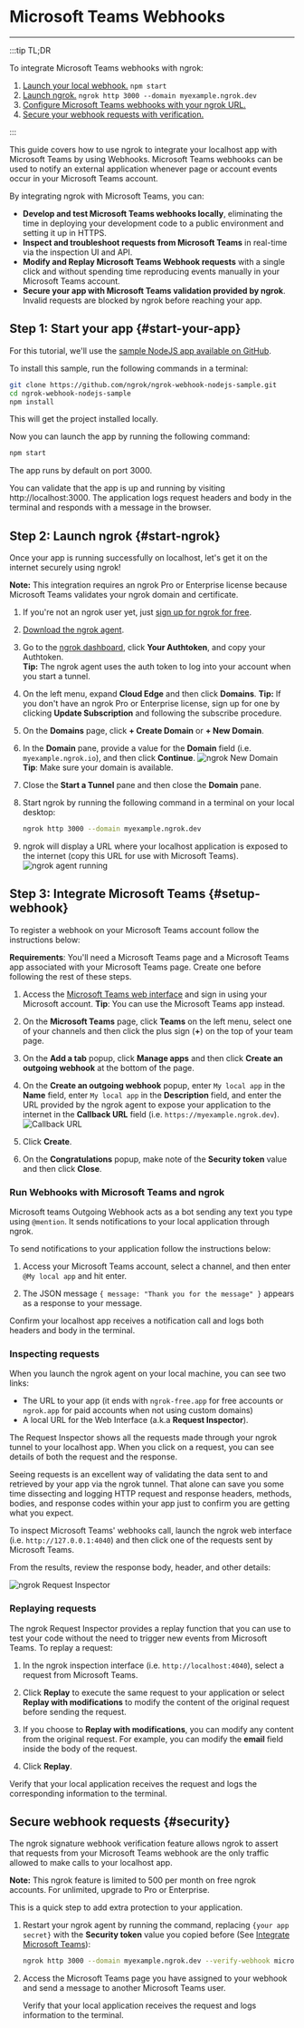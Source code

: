 # Microsoft Teams Webhooks

---

:::tip TL;DR

To integrate Microsoft Teams webhooks with ngrok:

1. [Launch your local webhook.](#start-your-app) `npm start`
1. [Launch ngrok.](#start-ngrok) `ngrok http 3000 --domain myexample.ngrok.dev`
1. [Configure Microsoft Teams webhooks with your ngrok URL.](#setup-webhook)
1. [Secure your webhook requests with verification.](#security)

:::

This guide covers how to use ngrok to integrate your localhost app with Microsoft Teams by using Webhooks.
Microsoft Teams webhooks can be used to notify an external application whenever page or account events occur in your Microsoft Teams account.

By integrating ngrok with Microsoft Teams, you can:

- **Develop and test Microsoft Teams webhooks locally**, eliminating the time in deploying your development code to a public environment and setting it up in HTTPS.
- **Inspect and troubleshoot requests from Microsoft Teams** in real-time via the inspection UI and API.
- **Modify and Replay Microsoft Teams Webhook requests** with a single click and without spending time reproducing events manually in your Microsoft Teams account.
- **Secure your app with Microsoft Teams validation provided by ngrok**. Invalid requests are blocked by ngrok before reaching your app.

## **Step 1**: Start your app {#start-your-app}

For this tutorial, we'll use the [sample NodeJS app available on GitHub](https://github.com/ngrok/ngrok-webhook-nodejs-sample).

To install this sample, run the following commands in a terminal:

```bash
git clone https://github.com/ngrok/ngrok-webhook-nodejs-sample.git
cd ngrok-webhook-nodejs-sample
npm install
```

This will get the project installed locally.

Now you can launch the app by running the following command:

```bash
npm start
```

The app runs by default on port 3000.

You can validate that the app is up and running by visiting http://localhost:3000. The application logs request headers and body in the terminal and responds with a message in the browser.

## **Step 2**: Launch ngrok {#start-ngrok}

Once your app is running successfully on localhost, let's get it on the internet securely using ngrok!

**Note:** This integration requires an ngrok Pro or Enterprise license because Microsoft Teams validates your ngrok domain and certificate.

1. If you're not an ngrok user yet, just [sign up for ngrok for free](https://ngrok.com/signup).

1. [Download the ngrok agent](https://ngrok.com/download).

1. Go to the [ngrok dashboard](https://dashboard.ngrok.com), click **Your Authtoken**, and copy your Authtoken. <br />
   **Tip:** The ngrok agent uses the auth token to log into your account when you start a tunnel.

1. On the left menu, expand **Cloud Edge** and then click **Domains**.
   **Tip:** If you don't have an ngrok Pro or Enterprise license, sign up for one by clicking **Update Subscription** and following the subscribe procedure.

1. On the **Domains** page, click **+ Create Domain** or **+ New Domain**.

1. In the **Domain** pane, provide a value for the **Domain** field (i.e. `myexample.ngrok.io`), and then click **Continue**.
   ![ngrok New Domain](/img/integrations/ngrok_new_domain.png)
   **Tip**: Make sure your domain is available.

1. Close the **Start a Tunnel** pane and then close the **Domain** pane.

1. Start ngrok by running the following command in a terminal on your local desktop:

   ```bash
   ngrok http 3000 --domain myexample.ngrok.dev
   ```

1. ngrok will display a URL where your localhost application is exposed to the internet (copy this URL for use with Microsoft Teams).
   ![ngrok agent running](/img/integrations/launch_ngrok_tunnel_domain.png)

## **Step 3**: Integrate Microsoft Teams {#setup-webhook}

To register a webhook on your Microsoft Teams account follow the instructions below:

**Requirements**: You'll need a Microsoft Teams page and a Microsoft Teams app associated with your Microsoft Teams page. Create one before following the rest of these steps.

1. Access the [Microsoft Teams web interface](https://teams.microsoft.com/) and sign in using your Microsoft account.
   **Tip**: You can use the Microsoft Teams app instead.

1. On the **Microsoft Teams** page, click **Teams** on the left menu, select one of your channels and then click the plus sign (**+**) on the top of your team page.
1. On the **Add a tab** popup, click **Manage apps** and then click **Create an outgoing webhook** at the bottom of the page.

1. On the **Create an outgoing webhook** popup, enter `My local app` in the **Name** field, enter `My local app` in the **Description** field, and enter the URL provided by the ngrok agent to expose your application to the internet in the **Callback URL** field (i.e. `https://myexample.ngrok.dev`).
   ![Callback URL](img/ngrok_url_configuration_teams.png)

1. Click **Create**.

1. On the **Congratulations** popup, make note of the **Security token** value and then click **Close**.

### Run Webhooks with Microsoft Teams and ngrok

Microsoft teams Outgoing Webhook acts as a bot sending any text you type using `@mention`. It sends notifications to your local application through ngrok.

To send notifications to your application follow the instructions below:

1. Access your Microsoft Teams account, select a channel, and then enter `@My local app` and hit enter.

1. The JSON message `{ message: "Thank you for the message" }` appears as a response to your message.

Confirm your localhost app receives a notification call and logs both headers and body in the terminal.

### Inspecting requests

When you launch the ngrok agent on your local machine, you can see two links:

- The URL to your app (it ends with `ngrok-free.app` for free accounts or `ngrok.app` for paid accounts when not using custom domains)
- A local URL for the Web Interface (a.k.a **Request Inspector**).

The Request Inspector shows all the requests made through your ngrok tunnel to your localhost app. When you click on a request, you can see details of both the request and the response.

Seeing requests is an excellent way of validating the data sent to and retrieved by your app via the ngrok tunnel. That alone can save you some time dissecting and logging HTTP request and response headers, methods, bodies, and response codes within your app just to confirm you are getting what you expect.

To inspect Microsoft Teams' webhooks call, launch the ngrok web interface (i.e. `http://127.0.0.1:4040`) and then click one of the requests sent by Microsoft Teams.

From the results, review the response body, header, and other details:

![ngrok Request Inspector](img/ngrok_introspection_teams_hooks.png)

### Replaying requests

The ngrok Request Inspector provides a replay function that you can use to test your code without the need to trigger new events from Microsoft Teams. To replay a request:

1. In the ngrok inspection interface (i.e. `http://localhost:4040`), select a request from Microsoft Teams.

1. Click **Replay** to execute the same request to your application or select **Replay with modifications** to modify the content of the original request before sending the request.

1. If you choose to **Replay with modifications**, you can modify any content from the original request. For example, you can modify the **email** field inside the body of the request.

1. Click **Replay**.

Verify that your local application receives the request and logs the corresponding information to the terminal.

## Secure webhook requests {#security}

The ngrok signature webhook verification feature allows ngrok to assert that requests from your Microsoft Teams webhook are the only traffic allowed to make calls to your localhost app.

**Note:** This ngrok feature is limited to 500 per month on free ngrok accounts. For unlimited, upgrade to Pro or Enterprise.

This is a quick step to add extra protection to your application.

1. Restart your ngrok agent by running the command, replacing `{your app secret}` with the **Security token** value you copied before (See [Integrate Microsoft Teams](#setup-webhook)):

   ```bash
   ngrok http 3000 --domain myexample.ngrok.dev --verify-webhook microsoft_teams --verify-webhook-secret {your app secret}
   ```

1. Access the Microsoft Teams page you have assigned to your webhook and send a message to another Microsoft Teams user.

   Verify that your local application receives the request and logs information to the terminal.

